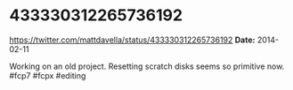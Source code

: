 # 433330312265736192
https://twitter.com/mattdavella/status/433330312265736192
**Date:** 2014-02-11

Working on an old project. Resetting scratch disks seems so primitive now. #fcp7 #fcpx #editing
